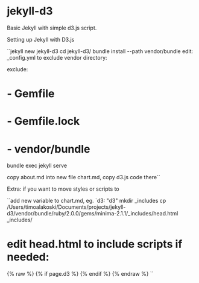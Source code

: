 
# jekyll-d3

Basic Jekyll with simple d3.js script.

Setting up Jekyll with D3.js

``jekyll new jekyll-d3
cd jekyll-d3/
bundle install --path vendor/bundle
edit: _config.yml to exclude vendor directory:

exclude:
#     - Gemfile
#     - Gemfile.lock
#     - vendor/bundle

bundle exec jekyll serve

copy about.md into new file chart.md, copy d3.js code there``

Extra: if you want to move styles or scripts to <head>

``add new variable to chart.md, eg.  `d3: "d3"
mkdir _includes
cp /Users/timoalakoski/Documents/projects/jekyll-d3/vendor/bundle/ruby/2.0.0/gems/minima-2.1.1/_includes/head.html _includes/
# edit head.html to include scripts if needed:
{% raw %}
    {% if page.d3 %}
      <script src="https://d3js.org/d3.v4.min.js"></script>
    {% endif %}
{% endraw %} ``
